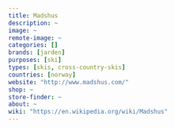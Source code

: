 ```yaml
---
title: Madshus
description: ~
image: ~
remote-image: ~
categories: []
brands: [jarden]
purposes: [ski]
types: [skis, cross-country-skis]
countries: [norway]
website: "http://www.madshus.com/"
shop: ~
store-finder: ~
about: ~
wiki: "https://en.wikipedia.org/wiki/Madshus"
---
```

